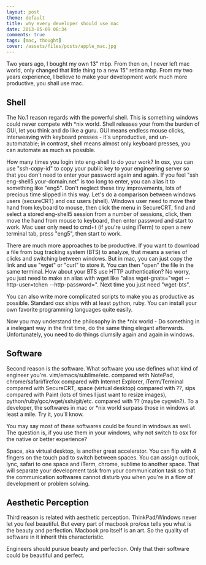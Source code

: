 ```yaml
---
layout: post
theme: default
title: why every developer should use mac
date: 2013-05-09 08:34
comments: true
tags: [mac, thought]
cover: /assets/files/posts/apple_mac.jpg
---
```


Two years ago, I bought my own 13" mbp. From then on, I never left mac world, only changed that little thing to a new 15" retina mbp. From my two years experience, I believe to make your development work much more productive, you shall use mac.

<!--more-->

## Shell

The No.1 reason regards with the powerful shell. This is something windows could never compete with *nix world. Shell releases your from the burden of GUI, let you think and do like a guru. GUI means endless mouse clicks, interweaving with keyboard presses - it's unproductive, and un-automatable; in contrast, shell means almost only keyboard presses, you can automate as much as possible.

How many times you login into eng-shell to do your work? In osx, you can use "ssh-copy-id" to copy your public key to your engineering server so that you don't need to enter your password again and again. If you feel "ssh eng-shell5.your-domain.net" is too long to enter, you can alias it to something like "eng5". Don't neglect these tiny improvements, lots of precious time slipped in this way. Let's do a comparison between windows users (secureCRT) and osx users (shell). Windows user need to move their hand from keyboard to mouse, then click the menu in SecureCRT, find and select a stored eng-shell5 session from a number of sessions, click, then move the hand from mouse to keyboard, then enter password and start to work. Mac user only need to cmd+t (if you're using iTerm) to open a new terminal tab, press "eng5", then start to work.

There are much more approaches to be productive. If you want to download a file from bug tracking system (BTS) to analyze, that means a series of clicks and switching between windows. But in mac, you can just copy the link and use "wget" or "curl" to store it. You can then "open" the file in the same terminal. How about your BTS use HTTP authentication? No worry, you just need to make an alias with wget like "alias wget-gnats="wget --http-user=tchen --http-password=". Next time you just need "wget-bts".

You can also write more complicated scripts to make you as productive as possible. Standard osx ships with at least python, ruby. You can install your own favorite programming languages quite easily.

Now you may understand the philosophy in the *nix world - Do something in a inelegant way in the first time, do the same thing elegant afterwards. Unfortunately, you need to do things clumsily again and again in windows.

## Software

Second reason is the software. What software you use defines what kind of engineer you're. vim/emacs/sublime/etc. compared with NotePad, chrome/safari/firefox compared with Internet Explorer, iTerm/Terminal compared with SecureCRT, space (virtual desktop) compared with ??, sips compared with Paint (lots of times I just want to resize images), python/ruby/gcc/wget/ssh/git/etc. compared with ?? (maybe cygwin?). To a developer, the softwares in mac or *nix world surpass those in windows at least a mile. Try it, you'll know.

You may say most of these softwares could be found in windows as well. The question is, if you use them in your windows, why not switch to osx for the native or better experience?

Space, aka virtual desktop, is another great accelerator. You can flip with 4 fingers on the touch pad to switch between spaces. You can assign outlook, lync, safari to one space and iTerm, chrome, sublime to another space. That will separate your development task from your communication task so that the communication softwares cannot disturb you when you're in a flow of development or problem solving.

## Aesthetic Perception

Third reason is related with aesthetic perception. ThinkPad/Windows never let you feel beautiful. But every part of macbook pro/osx tells you what is the beauty and perfection. Macbook pro itself is an art. So the quality of software in it inherit this characteristic.

Engineers should pursue beauty and perfection. Only that their software could be beautiful and perfect.



